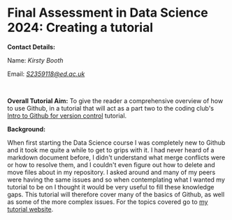 # Final Assessment in Data Science 2024: Creating a tutorial

**Contact Details:**

Name: *Kirsty Booth*

Email: *S2359118@ed.ac.uk*

<p>&nbsp;</p>

**Overall Tutorial Aim:** 
To give the reader a comprehensive overview of how to use Github, in a tutorial that will act as a part two to the coding club's [Intro to Github for version control](https://ourcodingclub.github.io/tutorials/git/) tutorial.

**Background:**

When first starting the Data Science course I was completely new to Github and it took me quite a while to get to grips with it. I had never heard of a markdown document before, I didn't understand what merge conflicts were or how to resolve them, and I couldn't even figure out how to delete and move files about in my repository. I asked around and many of my peers were having the same issues and so when contemplating what I wanted my tutorial to be on I thought it would be very useful to fill these knowledge gaps. This tutorial will therefore cover many of the basics of Github, as well as some of the more complex issues. For the topics covered go to [my tutorial website](https://eddatascienceees.github.io/tutorial-Kirstb-04/).

